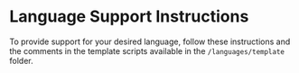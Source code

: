 # Language Support Instructions

To provide support for your desired language, follow these instructions and the comments in the template scripts available in the `/languages/template` folder.
